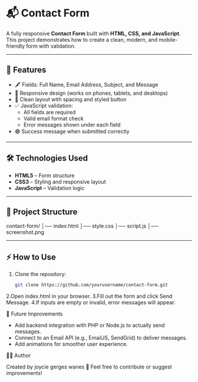 # 📬 Contact Form

A fully responsive **Contact Form** built with **HTML, CSS, and JavaScript**.  
This project demonstrates how to create a clean, modern, and mobile-friendly form with validation.

---

## 🚀 Features
- 🖋️ Fields: Full Name, Email Address, Subject, and Message
- 📱 Responsive design (works on phones, tablets, and desktops)
- 🎨 Clean layout with spacing and styled button
- ✅ JavaScript validation:
  - All fields are required
  - Valid email format check
  - Error messages shown under each field
- 🟢 Success message when submitted correctly

---

## 🛠️ Technologies Used
- **HTML5** – Form structure  
- **CSS3** – Styling and responsive layout  
- **JavaScript** – Validation logic  

---

## 📂 Project Structure
contact-form/
│── index.html
│── style.css
│── script.js
│── screenshot.png


---

## ⚡ How to Use
1. Clone the repository:
   ```bash
   git clone https://github.com/yourusername/contact-form.git
2.Open index.html in your browser.
3.Fill out the form and click Send Message.
4.If inputs are empty or invalid, error messages will appear.


📌 Future Improvements

- Add backend integration with PHP or Node.js to actually send messages.
- Connect to an Email API (e.g., EmailJS, SendGrid) to deliver messages.
- Add animations for smoother user experience.

👩‍💻 Author

Created by joycie gerges wanes 🚀
Feel free to contribute or suggest improvements!
